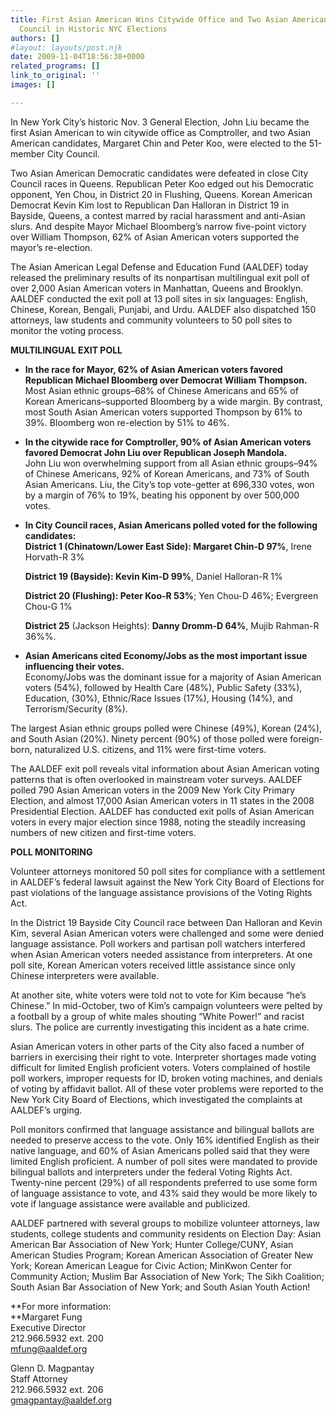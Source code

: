 ```yaml
---
title: First Asian American Wins Citywide Office and Two Asian Americans Join City
  Council in Historic NYC Elections
authors: []
#layout: layouts/post.njk
date: 2009-11-04T18:56:38+0000
related_programs: []
link_to_original: ''
images: []

---
```

In New York City’s historic Nov. 3 General Election, John Liu became the first Asian American to win citywide office as Comptroller, and two Asian American candidates, Margaret Chin and Peter Koo, were elected to the 51-member City Council.

Two Asian American Democratic candidates were defeated in close City Council races in Queens. Republican Peter Koo edged out his Democratic opponent, Yen Chou, in District 20 in Flushing, Queens. Korean American Democrat Kevin Kim lost to Republican Dan Halloran in District 19 in Bayside, Queens, a contest marred by racial harassment and anti-Asian slurs. And despite Mayor Michael Bloomberg’s narrow five-point victory over William Thompson, 62% of Asian American voters supported the mayor’s re-election.

The Asian American Legal Defense and Education Fund (AALDEF) today released the preliminary results of its nonpartisan multilingual exit poll of over 2,000 Asian American voters in Manhattan, Queens and Brooklyn. AALDEF conducted the exit poll at 13 poll sites in six languages: English, Chinese, Korean, Bengali, Punjabi, and Urdu. AALDEF also dispatched 150 attorneys, law students and community volunteers to 50 poll sites to monitor the voting process.

**MULTILINGUAL EXIT POLL**

* **In the race for Mayor, 62% of Asian American voters favored Republican Michael Bloomberg over Democrat William Thompson.**  
  Most Asian ethnic groups–68% of Chinese Americans and 65% of Korean Americans–supported Bloomberg by a wide margin. By contrast, most South Asian American voters supported Thompson by 61% to 39%. Bloomberg won re-election by 51% to 46%.
* **In the citywide race for Comptroller, 90% of Asian American voters favored Democrat John Liu over Republican Joseph Mandola.**  
  John Liu won overwhelming support from all Asian ethnic groups–94% of Chinese Americans, 92% of Korean Americans, and 73% of South Asian Americans. Liu, the City’s top vote-getter at 696,330 votes, won by a margin of 76% to 19%, beating his opponent by over 500,000 votes.
* **In City Council races, Asian Americans polled voted for the following candidates:**  
  **District 1  (Chinatown/Lower East Side):  Margaret Chin-D 97%**, Irene Horvath-R 3%

  **District 19  (Bayside):  Kevin Kim-D 99%**, Daniel Halloran-R 1%

  **District 20  (Flushing):  Peter Koo-R 53%**; Yen Chou-D 46%; Evergreen Chou-G 1%

  **District 25** (Jackson Heights): **Danny Dromm-D 64%**, Mujib Rahman-R 36%%.
* **Asian Americans cited Economy/Jobs as the most important issue influencing their votes.**  
  Economy/Jobs was the dominant issue for a majority of Asian American voters (54%), followed by Health Care (48%), Public Safety (33%), Education, (30%), Ethnic/Race Issues (17%), Housing (14%), and Terrorism/Security (8%).

The largest Asian ethnic groups polled were Chinese (49%), Korean (24%), and South Asian (20%). Ninety percent (90%) of those polled were foreign-born, naturalized U.S. citizens, and 11% were first-time voters.

The AALDEF exit poll reveals vital information about Asian American voting patterns that is often overlooked in mainstream voter surveys. AALDEF polled 790 Asian American voters in the 2009 New York City Primary Election, and almost 17,000 Asian American voters in 11 states in the 2008 Presidential Election. AALDEF has conducted exit polls of Asian American voters in every major election since 1988, noting the steadily increasing numbers of new citizen and first-time voters.

**POLL MONITORING**

Volunteer attorneys monitored 50 poll sites for compliance with a settlement in AALDEF’s federal lawsuit against the New York City Board of Elections for past violations of the language assistance provisions of the Voting Rights Act.

In the District 19 Bayside City Council race between Dan Halloran and Kevin Kim, several Asian American voters were challenged and some were denied language assistance. Poll workers and partisan poll watchers interfered when Asian American voters needed assistance from interpreters. At one poll site, Korean American voters received little assistance since only Chinese interpreters were available.

At another site, white voters were told not to vote for Kim because “he’s Chinese.” In mid-October, two of Kim’s campaign volunteers were pelted by a football by a group of white males shouting “White Power!” and racist slurs. The police are currently investigating this incident as a hate crime.

Asian American voters in other parts of the City also faced a number of barriers in exercising their right to vote. Interpreter shortages made voting difficult for limited English proficient voters. Voters complained of hostile poll workers, improper requests for ID, broken voting machines, and denials of voting by affidavit ballot. All of these voter problems were reported to the New York City Board of Elections, which investigated the complaints at AALDEF’s urging.

Poll monitors confirmed that language assistance and bilingual ballots are needed to preserve access to the vote. Only 16% identified English as their native language, and 60% of Asian Americans polled said that they were limited English proficient. A number of poll sites were mandated to provide bilingual ballots and interpreters under the federal Voting Rights Act. Twenty-nine percent (29%) of all respondents preferred to use some form of language assistance to vote, and 43% said they would be more likely to vote if language assistance were available and publicized.

AALDEF partnered with several groups to mobilize volunteer attorneys, law students, college students and community residents on Election Day: Asian American Bar Association of New York; Hunter College/CUNY, Asian American Studies Program; Korean American Association of Greater New York; Korean American League for Civic Action; MinKwon Center for Community Action; Muslim Bar Association of New York; The Sikh Coalition; South Asian Bar Association of New York; and South Asian Youth Action!

**For more information:  
**Margaret Fung  
Executive Director  
212\.966.5932 ext. 200  
[mfung@aaldef.org](mailto:mfung@aaldef.org)

Glenn D. Magpantay  
Staff Attorney  
212\.966.5932 ext. 206  
[gmagpantay@aaldef.org](mailto:gmagpantay@aaldef.org)